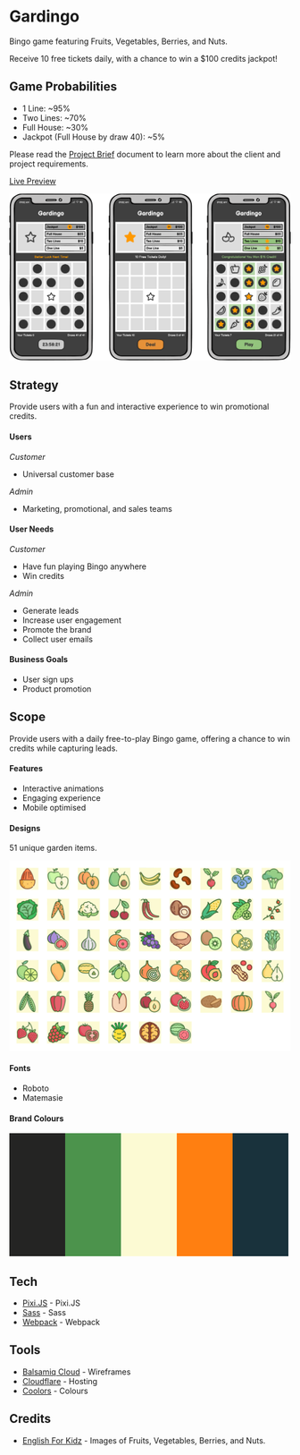 # Gardingo

Bingo game featuring Fruits, Vegetables, Berries, and Nuts.

Receive 10 free tickets daily, with a chance to win a $100 credits jackpot!

## Game Probabilities

* 1 Line: ~95%
* Two Lines: ~70%
* Full House: ~30%
* Jackpot (Full House by draw 40): ~5%

Please read the [Project Brief](concept/Project_Brief.md) document to learn more about the client and project requirements.

[Live Preview](https://gardingo.pages.dev/)

![Game Screens](concept/Screens.png)

## Strategy

Provide users with a fun and interactive experience to win promotional credits.

#### Users

*Customer*

- Universal customer base

*Admin*

- Marketing, promotional, and sales teams

#### User Needs

*Customer*

* Have fun playing Bingo anywhere
* Win credits

*Admin*

* Generate leads
* Increase user engagement
* Promote the brand
* Collect user emails

#### Business Goals

* User sign ups
* Product promotion

## Scope

Provide users with a daily free-to-play Bingo game, offering a chance to win credits while capturing leads.

#### Features

* Interactive animations
* Engaging experience
* Mobile optimised

#### Designs

51 unique garden items.

![Game Items](concept/Game_Items.png)

#### Fonts

- Roboto
- Matemasie

#### Brand Colours

![Game Items](concept/Palette.png)

## Tech

- [Pixi.JS](https://pixijs.com/) - Pixi.JS
- [Sass](https://sass-lang.com/) - Sass
- [Webpack](https://webpack.js.org/) - Webpack

## Tools

- [Balsamiq Cloud](https://balsamiq.cloud/) - Wireframes
- [Cloudflare](https://www.cloudflare.com/) - Hosting
- [Coolors](https://coolors.co/) - Colours

## Credits

- [English For Kidz](https://www.englishforkidz.com/2019/04/fruits-vegetables-bingo-game.html) - Images of Fruits, Vegetables, Berries, and Nuts.